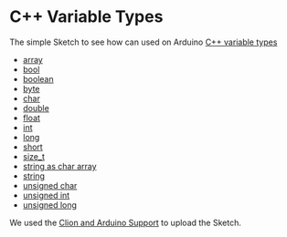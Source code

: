 # C++ Variable Types

The simple Sketch to see how can used on Arduino [C++ variable types](https://www.arduino.cc/reference/en/#variables)


* [array](https://github.com/robsonoduarte/learn-arduino/blob/8f1b9be30783e76759f0c22642e39b7f33d2f59b/arduino-courses/arduino-brazilian-course/cpp-variable-types/cpp_variable_types.ino#L4)
* [bool](https://github.com/robsonoduarte/learn-arduino/blob/8f1b9be30783e76759f0c22642e39b7f33d2f59b/arduino-courses/arduino-brazilian-course/cpp-variable-types/cpp_variable_types.ino#L7)
* [boolean](https://github.com/robsonoduarte/learn-arduino/blob/8f1b9be30783e76759f0c22642e39b7f33d2f59b/arduino-courses/arduino-brazilian-course/cpp-variable-types/cpp_variable_types.ino#L10)
* [byte](https://github.com/robsonoduarte/learn-arduino/blob/8f1b9be30783e76759f0c22642e39b7f33d2f59b/arduino-courses/arduino-brazilian-course/cpp-variable-types/cpp_variable_types.ino#L13)
* [char](https://github.com/robsonoduarte/learn-arduino/blob/8f1b9be30783e76759f0c22642e39b7f33d2f59b/arduino-courses/arduino-brazilian-course/cpp-variable-types/cpp_variable_types.ino#L16)
* [double](https://github.com/robsonoduarte/learn-arduino/blob/8f1b9be30783e76759f0c22642e39b7f33d2f59b/arduino-courses/arduino-brazilian-course/cpp-variable-types/cpp_variable_types.ino#L19)
* [float](https://github.com/robsonoduarte/learn-arduino/blob/8f1b9be30783e76759f0c22642e39b7f33d2f59b/arduino-courses/arduino-brazilian-course/cpp-variable-types/cpp_variable_types.ino#L22)
* [int](https://github.com/robsonoduarte/learn-arduino/blob/8f1b9be30783e76759f0c22642e39b7f33d2f59b/arduino-courses/arduino-brazilian-course/cpp-variable-types/cpp_variable_types.ino#L25)
* [long](https://github.com/robsonoduarte/learn-arduino/blob/8f1b9be30783e76759f0c22642e39b7f33d2f59b/arduino-courses/arduino-brazilian-course/cpp-variable-types/cpp_variable_types.ino#L28)
* [short](https://github.com/robsonoduarte/learn-arduino/blob/8f1b9be30783e76759f0c22642e39b7f33d2f59b/arduino-courses/arduino-brazilian-course/cpp-variable-types/cpp_variable_types.ino#L31)
* [size_t](https://github.com/robsonoduarte/learn-arduino/blob/8f1b9be30783e76759f0c22642e39b7f33d2f59b/arduino-courses/arduino-brazilian-course/cpp-variable-types/cpp_variable_types.ino#L34)
* [string as char array](https://github.com/robsonoduarte/learn-arduino/blob/8f1b9be30783e76759f0c22642e39b7f33d2f59b/arduino-courses/arduino-brazilian-course/cpp-variable-types/cpp_variable_types.ino#L37)
* [string](https://github.com/robsonoduarte/learn-arduino/blob/8f1b9be30783e76759f0c22642e39b7f33d2f59b/arduino-courses/arduino-brazilian-course/cpp-variable-types/cpp_variable_types.ino#L40)
* [unsigned char](https://github.com/robsonoduarte/learn-arduino/blob/8f1b9be30783e76759f0c22642e39b7f33d2f59b/arduino-courses/arduino-brazilian-course/cpp-variable-types/cpp_variable_types.ino#L43)
* [unsigned int](https://github.com/robsonoduarte/learn-arduino/blob/8f1b9be30783e76759f0c22642e39b7f33d2f59b/arduino-courses/arduino-brazilian-course/cpp-variable-types/cpp_variable_types.ino#L46)
* [unsigned long](https://github.com/robsonoduarte/learn-arduino/blob/8f1b9be30783e76759f0c22642e39b7f33d2f59b/arduino-courses/arduino-brazilian-course/cpp-variable-types/cpp_variable_types.ino#L49)

We used the [Clion and Arduino Support](https://github.com/robsonoduarte/learn-arduino/tree/master/clion-arduino/example) to upload the Sketch.
